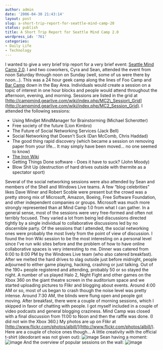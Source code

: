 ```yaml
---
author: admin
date: '2006-04-30 21:43:14'
layout: post
slug: a-short-trip-report-for-seattle-mind-camp-20
status: publish
title: A Short Trip Report for Seattle Mind Camp 2.0
wordpress_id: '761'
categories:
- Daily Life
- Technology
---
```


I wanted to give a very brief trip report for a very brief event:
[Seattle Mind Camp
2.0](http://campmind.gearlive.com/wiki/index.php/Main_Page). I and two
coworkers, Cyra and Sean, attended the event from noon Saturday through
noon on Sunday (well, some of us were there by noon…). This was a 24
hour geek camp along the lines of Foo Camp and [Bar
Camp](http://en.wikipedia.org/wiki/BAR_Camp) down in the Bay Area.
Individuals would create a session on a topic of interest in one hour
blocks and people would attend throughout the afternoon, evening, and
morning. Sessions are listed in the grid at
[http://campmind.gearlive.com/wiki/index.php/MC2\_Session\_Grid](http://campmind.gearlive.com/wiki/index.php/MC2_Session_Grid).
I attended the following sessions:

-   Using Mindjet MindManager for Brainstorming (Michael Scherotter)
-   Free society of the future (Lion Kimbro)
-   The Future of Social Networking Services (Jack Bell)
-   Social Networking that Doesn't Suck (Dan McComb, Chris Haddad)
-   The good thing rapid discovery (which became a session on removing
    paper from your life… It may simply have been moved… no one seemed
    to know)
-   [The Iron
    Wiki](http://campmind.gearlive.com/wiki/index.php/The_Iron_Wiki)
-   Getting Things Done software - Does it have to suck? (John Moody)
-   Blow Shit Up (destruction of hard drives outside with thermite as a
    spectator sport)

Several of the social networking sessions were also attended by Sean and
members of the Shell and Windows Live teams. A few “blog celebrities”
likes Dave Winer and Robert Scoble were present but the crowd was a
pretty strong mix of Microsoft, Amazon, Boeing, Free Software
Foundation, and other independent companies or groups. Microsoft was
much more strongly represented than at Mind Camp 1.0 from what I can
gather. In a general sense, most of the sessions were very free-formed
and often not terribly focused. They varied a lot from being led
discussions directed tightly by a single individual to collaborative
discussions led by no discernible party. Of the sessions that I
attended, the social networking ones were probably the most lively from
the point of view of discussion. I found the Iron Wiki session to be the
most interesting on a personal level since I’ve run wiki sites before
and the problem of how to have online collaborative spaces is very
interesting to me. Dinner was catered from 6:00 to 8:00 PM by the
Windows Live team (who also catered breakfast). After we melted the hard
drives to slag outside just before midnight, people adjourned to either
game playing, hacking, crashing or just talking. Out of the 190+ people
registered and attending, probably 50 or so stayed the night. A number
of us played Halo 2, Night Fight and other games on the Xbox 360 on the
giant theatre screen in the auditorium space and we started uploading
pictures to Flikr and blogging about events. Around 4:00 AM or so, most
of us began to crash though the noise level was pretty intense. Around
7:30 AM, the blinds were flung open and people got moving. After
breakfast, there were a couple of morning sessions, which I skipped in
favor of chatting with people. I got myself included in a couple of
video podcasts and general blogging craziness. Mind Camp was closed with
a final discussion from 11:00 to Noon and then the raffle was done. (I
did not win the Xbox 360.) My photos are up on Flikr at
[http://www.flickr.com/photos/albill/](http://www.flickr.com/photos/albill/).
Here are a couple of choice ones though… A little creativity with the
official t-shirt (deodorant was not given out):
![image](http://www.arcanology.com/images/ie-smc.jpg) Sean having a
moment:
![image](http://static.flickr.com/54/137706124_5101b4bcd7.jpg?v=0) And
the overview of popular sessions on the wall:
![image](http://static.flickr.com/45/137706248_418f8bea63.jpg?v=0)
